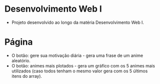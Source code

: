 # Desenvolvimento Web I
- Projeto desenvolvido ao longo da matéria Desenvolvimento Web I.

# Página
- O botão: gere sua motivação diária - gera uma frase de um anime aleatório.
- O botão: animes mais plotados - gera um gráfico com os 5 animes mais utilizados (caso todos tenham o mesmo valor gera com os 5 últimos itens do array).
